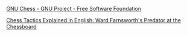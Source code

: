 [GNU Chess - GNU Project - Free Software Foundation](https://www.gnu.org/software/chess/)

[Chess Tactics Explained in English: Ward Farnsworth's Predator at the Chessboard](https://www.chesstactics.org/)
